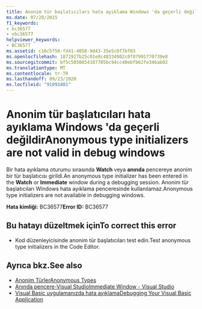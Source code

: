 ```yaml
---
title: Anonim tür başlatıcıları hata ayıklama Windows 'da geçerli değildir
ms.date: 07/20/2015
f1_keywords:
- bc36577
- vbc36577
helpviewer_keywords:
- BC36577
ms.assetid: c16c5f56-fd41-4058-9d43-35e5c0f7bf03
ms.openlocfilehash: 1871927b25c01e8c48334902c0f07991770739e8
ms.sourcegitcommit: bf5c5850654187705bc94cc40ebfb62fe346ab02
ms.translationtype: MT
ms.contentlocale: tr-TR
ms.lasthandoff: 09/23/2020
ms.locfileid: "91091801"
---
```

# <a name="anonymous-type-initializers-are-not-valid-in-debug-windows"></a><span data-ttu-id="61b85-102">Anonim tür başlatıcıları hata ayıklama Windows 'da geçerli değildir</span><span class="sxs-lookup"><span data-stu-id="61b85-102">Anonymous type initializers are not valid in debug windows</span></span>

<span data-ttu-id="61b85-103">Bir hata ayıklama oturumu sırasında **Watch** veya **anında** pencereye anonim bir tür başlatıcısı girildi.</span><span class="sxs-lookup"><span data-stu-id="61b85-103">An anonymous type initializer has been entered in the **Watch** or **Immediate** window during a debugging session.</span></span> <span data-ttu-id="61b85-104">Anonim tür başlatıcıları Windows hata ayıklama penceresinde kullanılamaz.</span><span class="sxs-lookup"><span data-stu-id="61b85-104">Anonymous type initializers are not available in debugging windows.</span></span>  
  
 <span data-ttu-id="61b85-105">**Hata kimliği:** BC36577</span><span class="sxs-lookup"><span data-stu-id="61b85-105">**Error ID:** BC36577</span></span>  
  
## <a name="to-correct-this-error"></a><span data-ttu-id="61b85-106">Bu hatayı düzeltmek için</span><span class="sxs-lookup"><span data-stu-id="61b85-106">To correct this error</span></span>  
  
- <span data-ttu-id="61b85-107">Kod düzenleyicisinde anonim tür başlatıcıları test edin.</span><span class="sxs-lookup"><span data-stu-id="61b85-107">Test anonymous type initializers in the Code Editor.</span></span>  
  
## <a name="see-also"></a><span data-ttu-id="61b85-108">Ayrıca bkz.</span><span class="sxs-lookup"><span data-stu-id="61b85-108">See also</span></span>

- [<span data-ttu-id="61b85-109">Anonim Türler</span><span class="sxs-lookup"><span data-stu-id="61b85-109">Anonymous Types</span></span>](../programming-guide/language-features/objects-and-classes/anonymous-types.md)
- [<span data-ttu-id="61b85-110">Anında pencere-Visual Studio</span><span class="sxs-lookup"><span data-stu-id="61b85-110">Immediate Window - Visual Studio</span></span>](/visualstudio/ide/reference/immediate-window)
- [<span data-ttu-id="61b85-111">Visual Basic uygulamanızda hata ayıklama</span><span class="sxs-lookup"><span data-stu-id="61b85-111">Debugging Your Visual Basic Application</span></span>](/visualstudio/debugger/debugger-basics)
